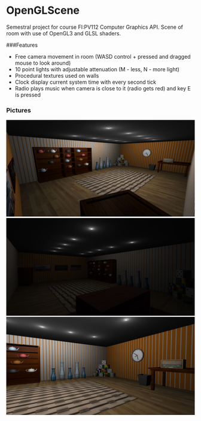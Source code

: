 # OpenGLScene
Semestral project for course FI:PV112 Computer Graphics API. Scene of room with use of OpenGL3 and GLSL shaders.

###Features
* Free camera movement in room (WASD control + pressed and dragged mouse to look around)
* 10 point lights with adjustable attenuation (M - less, N - more light)
* Procedural textures used on walls
* Clock display current system time with every second tick
* Radio plays music when camera is close to it (radio gets red) and key E is pressed

### Pictures
![pic1](https://raw.githubusercontent.com/MartinStyk/OpenGLScene/master/pic1.JPG)
![pic2](https://raw.githubusercontent.com/MartinStyk/OpenGLScene/master/pic2.JPG)
![pic3](https://raw.githubusercontent.com/MartinStyk/OpenGLScene/master/pic3.JPG)
